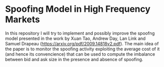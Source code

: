 # Spoofing Model in High Frequency Markets
In this repository I will try to implement and possibly improve the spoofng model presented in the work by Xuan Tao, Andrew Day, Lan Link and Samuel Drapeau (https://arxiv.org/pdf/2009.14818v2.pdf). The main idea of the paper is to monitor the spoofing activity
exploiting the average cost of it (and hence its convencience) that can be used to compute the imbalance between bid and ask size in the presence and absence of spoofing.
